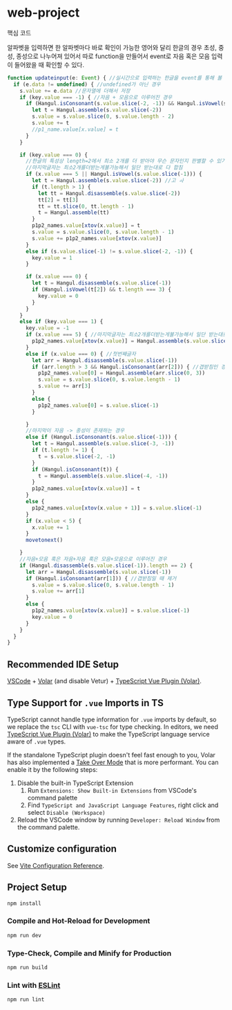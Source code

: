 # web-project

핵심 코드

알파벳을 입력하면 한 알파벳마다 바로 확인이 가능한 영어와 달리 한글의 경우 초성, 중성, 종성으로 나누어져 있어서 따로 function을 만들어서 event로 자음 혹은 모음 입력이 들어왔을 때 확인할 수 있다.

```javascript
function updateinput(e: Event) { //실시간으로 입력하는 한글을 event를 통해 볼 수 있음
  if (e.data != undefined) { //undefined가 아닌 경우
    s.value += e.data //문자열에 더해서 저장
    if (key.value === -1) { //자음 + 모음으로 이루어진 경우
      if (Hangul.isConsonant(s.value.slice(-2, -1)) && Hangul.isVowel(s.value.slice(-1))) {
        let t = Hangul.assemble(s.value.slice(-2))
        s.value = s.value.slice(0, s.value.length - 2)
        s.value += t
        //p1_name.value[x.value] = t
      }
    }

    if (key.value === 0) {
      //한글의 특성상 length=2에서 최소 2개를 더 받아야 무슨 문자인지 판별할 수 있기때문에 단계를나눔
      //마지막글자는 최소2개를더받는게불가능해서 일단 받는대로 다 합침
      if (x.value === 5 || Hangul.isVowel(s.value.slice(-1))) {
        let t = Hangul.assemble(s.value.slice(-2)) //고 ㅘ
        if (t.length > 1) {
          let tt = Hangul.disassemble(s.value.slice(-2))
          tt[2] = tt[3]
          tt = tt.slice(0, tt.length - 1)
          t = Hangul.assemble(tt)
        }
        p1p2_names.value[xtov(x.value)] = t
        s.value = s.value.slice(0, s.value.length - 1)
        s.value += p1p2_names.value[xtov(x.value)]
      }
      else if (s.value.slice(-1) != s.value.slice(-2, -1)) {
        key.value = 1
      }

      if (x.value === 0) {
        let t = Hangul.disassemble(s.value.slice(-1))
        if (Hangul.isVowel(t[2]) && t.length === 3) {
          key.value = 0
        }
      }
    }
    else if (key.value === 1) {
      key.value = -1
      if (x.value === 5) { //마지막글자는 최소2개를더받는게불가능해서 일단 받는대로 다 합침
        p1p2_names.value[xtov(x.value)] = Hangul.assemble(s.value.slice(-3))
      }
      else if (x.value === 0) { //첫번째글자
        let arr = Hangul.disassemble(s.value.slice(-1))
        if (arr.length > 3 && Hangul.isConsonant(arr[2])) { //겹받침인 경우
          p1p2_names.value[0] = Hangul.assemble(arr.slice(0, 3))
          s.value = s.value.slice(0, s.value.length - 1)
          s.value += arr[3]
        }
        else {
          p1p2_names.value[0] = s.value.slice(-1)
        }

      }
      //마지막이 자음 -> 종성이 존재하는 경우
      else if (Hangul.isConsonant(s.value.slice(-1))) {
        let t = Hangul.assemble(s.value.slice(-3, -1))
        if (t.length != 1) {
          t = s.value.slice(-2, -1)
        }
        if (Hangul.isConsonant(t)) {
          t = Hangul.assemble(s.value.slice(-4, -1))
        }
        p1p2_names.value[xtov(x.value)] = t
      }
      else {
        p1p2_names.value[xtov(x.value + 1)] = s.value.slice(-1)
      }
      if (x.value < 5) {
        x.value += 1
      }
      movetonext()

    }
    //자음+모음 혹은 자음+자음 혹은 모음+모음으로 이루어진 경우
    if (Hangul.disassemble(s.value.slice(-1)).length == 2) {
      let arr = Hangul.disassemble(s.value.slice(-1))
      if (Hangul.isConsonant(arr[1])) { //겹받침일 때 제거
        s.value = s.value.slice(0, s.value.length - 1)
        s.value += arr[1]
      }
      else {
        p1p2_names.value[xtov(x.value)] = s.value.slice(-1)
        key.value = 0
      }
    }
  }
}
```




## Recommended IDE Setup

[VSCode](https://code.visualstudio.com/) + [Volar](https://marketplace.visualstudio.com/items?itemName=Vue.volar) (and disable Vetur) + [TypeScript Vue Plugin (Volar)](https://marketplace.visualstudio.com/items?itemName=Vue.vscode-typescript-vue-plugin).

## Type Support for `.vue` Imports in TS

TypeScript cannot handle type information for `.vue` imports by default, so we replace the `tsc` CLI with `vue-tsc` for type checking. In editors, we need [TypeScript Vue Plugin (Volar)](https://marketplace.visualstudio.com/items?itemName=Vue.vscode-typescript-vue-plugin) to make the TypeScript language service aware of `.vue` types.

If the standalone TypeScript plugin doesn't feel fast enough to you, Volar has also implemented a [Take Over Mode](https://github.com/johnsoncodehk/volar/discussions/471#discussioncomment-1361669) that is more performant. You can enable it by the following steps:

1. Disable the built-in TypeScript Extension
    1) Run `Extensions: Show Built-in Extensions` from VSCode's command palette
    2) Find `TypeScript and JavaScript Language Features`, right click and select `Disable (Workspace)`
2. Reload the VSCode window by running `Developer: Reload Window` from the command palette.

## Customize configuration

See [Vite Configuration Reference](https://vitejs.dev/config/).

## Project Setup

```sh
npm install
```

### Compile and Hot-Reload for Development

```sh
npm run dev
```

### Type-Check, Compile and Minify for Production

```sh
npm run build
```

### Lint with [ESLint](https://eslint.org/)

```sh
npm run lint
```
